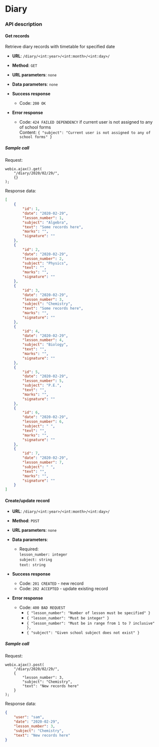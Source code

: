 # Diary


### API description

#### Get records

Retrieve diary records with timetable for specified date

* **URL**:
`/diary/<int:year>/<int:month>/<int:day>/`

* **Method**:
`GET`
  
* **URL parameters**:
`none`

* **Data parameters**:
`none`

* **Success response**
    * Code: `200 OK`

* **Error response**
    * Code: `424 FAILED DEPENDENCY` if current user is not assigned to any
            of school forms<br>
      Content: `{ "subject": "Current user is not assigned to any of school forms" }`
 
##### Sample call

Request:
```
webix.ajax().get(
    "/diary/2020/02/29/",
    {}
);
```

Response data:
```json
[
    {
        "id": 1,
        "date": "2020-02-29",
        "lesson_number": 1,
        "subject": "Algebra",
        "text": "Some records here",
        "marks": "",
        "signature": ""
    },
    {
        "id": 2,
        "date": "2020-02-29",
        "lesson_number": 2,
        "subject": "Physics",
        "text": "",
        "marks": "",
        "signature": ""
    },
    {
        "id": 3,
        "date": "2020-02-29",
        "lesson_number": 3,
        "subject": "Chemistry",
        "text": "Some records here",
        "marks": "",
        "signature": ""
    },
    {
        "id": 4,
        "date": "2020-02-29",
        "lesson_number": 4,
        "subject": "Biology",
        "text": "",
        "marks": "",
        "signature": ""
    },
    {
        "id": 5,
        "date": "2020-02-29",
        "lesson_number": 5,
        "subject": "P.E.",
        "text": "",
        "marks": "",
        "signature": ""
    },
    {
        "id": 6,
        "date": "2020-02-29",
        "lesson_number": 6,
        "subject": " ",
        "text": "",
        "marks": "",
        "signature": ""
    },
    {
        "id": 7,
        "date": "2020-02-29",
        "lesson_number": 7,
        "subject": " ",
        "text": "",
        "marks": "",
        "signature": ""
    }
]
```

#### Create/update record

* **URL**:
`/diary/<int:year>/<int:month>/<int:day>/`

* **Method**:
`POST`
  
* **URL parameters**:
`none`

* **Data parameters**:
    * Required:<br>
        `lesson_number: integer`<br>
        `subject: string`<br>
        `text: string`

* **Success response**
    * Code: `201 CREATED` - new record
    * Code: `202 ACCEPTED` - update existing record

* **Error response**
    * Code: `400 BAD REQUEST`
        * `{ "lesson_number": "Number of lesson must be specified" }`
        * `{ "lesson_number": "Must be integer" }`
        * `{ "lesson_number": "Must be in range from 1 to 7 inclusive" },` 
        * `{ "subject": "Given school subject does not exist" }`
 
##### Sample call

Request:
```
webix.ajax().post(
    "/diary/2020/02/29/",
    {
        "lesson_number": 3,
        "subject": "Chemistry",
        "text": "New records here"
    }
);
```

Response data:
```json
{
    "user": "sam",
    "date": "2020-02-29",
    "lesson_number": 3,
    "subject": "Chemistry",
    "text": "New records here"
}
```
